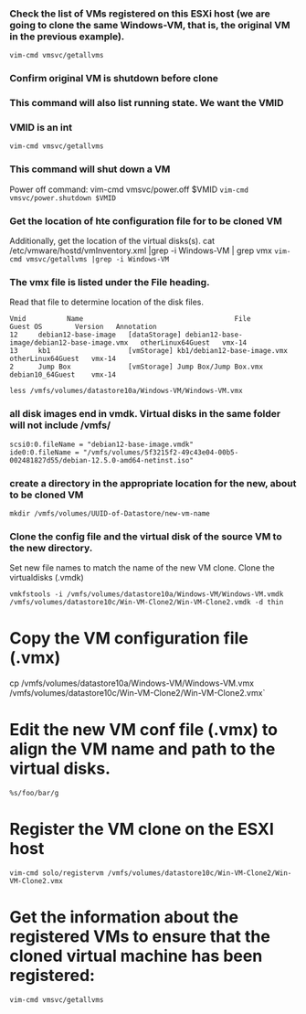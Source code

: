 ### Check the list of VMs registered on this ESXi host (we are going to clone the same Windows-VM, that is, the original VM in the previous example).
`
vim-cmd vmsvc/getallvms
`
### Confirm original VM is shutdown before clone
### This command will also list running state. We want the VMID
### VMID is an int
`
vim-cmd vmsvc/getallvms
`
### This command will shut down a VM

Power off command: vim-cmd vmsvc/power.off $VMID
`
vim-cmd vmsvc/power.shutdown $VMID
`
### Get the location of hte configuration file for to be cloned VM 
Additionally, get the location of the virtual disks(s).
cat /etc/vmware/hostd/vmInventory.xml |grep -i Windows-VM | grep vmx
`
vim-cmd vmsvc/getallvms |grep -i Windows-VM
`
### The vmx file is listed under the File heading.
 Read that file to determine location of the disk files.
```
Vmid          Name                                     File                                  Guest OS        Version   Annotation
12     debian12-base-image   [dataStorage] debian12-base-image/debian12-base-image.vmx   otherLinux64Guest   vmx-14
13     kb1                   [vmStorage] kb1/debian12-base-image.vmx                     otherLinux64Guest   vmx-14
2      Jump Box              [vmStorage] Jump Box/Jump Box.vmx                           debian10_64Guest    vmx-14
```
`less /vmfs/volumes/datastore10a/Windows-VM/Windows-VM.vmx`

### all disk images end in vmdk. Virtual disks in the same folder will not include /vmfs/
```
scsi0:0.fileName = "debian12-base-image.vmdk"
ide0:0.fileName = "/vmfs/volumes/5f3215f2-49c43e04-00b5-002481827d55/debian-12.5.0-amd64-netinst.iso"
```
### create a directory in the appropriate location for the new, about to be cloned VM
`mkdir /vmfs/volumes/UUID-of-Datastore/new-vm-name`

### Clone the config file and the virtual disk of the source VM to the new directory.
 Set new file names to match the name of the new VM clone.
 Clone the virtualdisks (.vmdk)

`vmkfstools -i /vmfs/volumes/datastore10a/Windows-VM/Windows-VM.vmdk /vmfs/volumes/datastore10c/Win-VM-Clone2/Win-VM-Clone2.vmdk -d thin`

# Copy the VM configuration file (.vmx)

cp /vmfs/volumes/datastore10a/Windows-VM/Windows-VM.vmx /vmfs/volumes/datastore10c/Win-VM-Clone2/Win-VM-Clone2.vmx`

# Edit the new VM conf file (.vmx) to align the VM name and path to the virtual disks.

`%s/foo/bar/g `

# Register the VM clone on the ESXI host

`vim-cmd solo/registervm /vmfs/volumes/datastore10c/Win-VM-Clone2/Win-VM-Clone2.vmx`

# Get the information about the registered VMs to ensure that the cloned virtual machine has been registered:

`vim-cmd vmsvc/getallvms`

